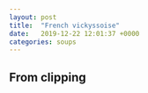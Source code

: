 ```yaml
---
layout: post
title:  "French vickyssoise"
date:   2019-12-22 12:01:37 +0000
categories: soups
---
```


## From clipping